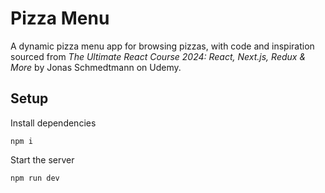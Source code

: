 # Pizza Menu

A dynamic pizza menu app for browsing pizzas, with code and inspiration sourced from _The Ultimate React Course 2024: React, Next.js, Redux & More_ by Jonas Schmedtmann on Udemy.

## Setup

Install dependencies

```
npm i
```

Start the server

```
npm run dev
```
